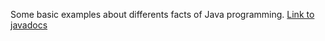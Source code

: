 Some basic examples about differents facts of Java programming.
<a target="_blank" href="https://cmoralejo.github.io/EjemplosFormacionJava/docs/apidocs/" >Link to javadocs</a>
